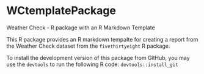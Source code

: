 # WCtemplatePackage

Weather Check - R package with an R Markdown Template

This R package provides an R markdown tempalte for creating a report from the Weather Check dataset from the `fivethirtyeight` R package.

To install the development version of this package from GitHub, you may use the `devtools` to run the following R code: `devtools::install_git`
